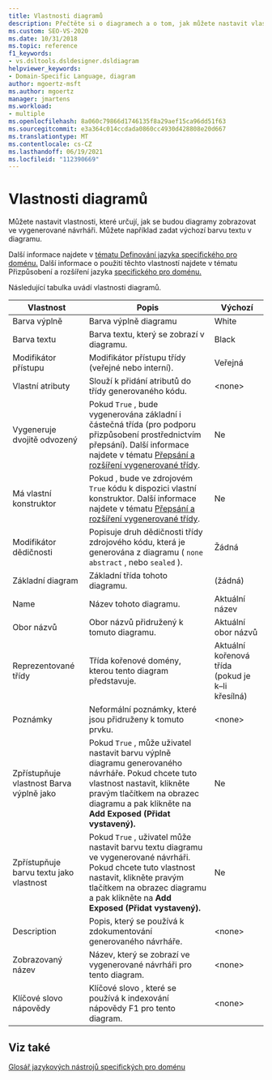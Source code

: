 ```yaml
---
title: Vlastnosti diagramů
description: Přečtěte si o diagramech a o tom, jak můžete nastavit vlastnosti, které určují, jak se budou diagramy zobrazovat ve vygenerované návrháři.
ms.custom: SEO-VS-2020
ms.date: 10/31/2018
ms.topic: reference
f1_keywords:
- vs.dsltools.dsldesigner.dsldiagram
helpviewer_keywords:
- Domain-Specific Language, diagram
author: mgoertz-msft
ms.author: mgoertz
manager: jmartens
ms.workload:
- multiple
ms.openlocfilehash: 8a060c79866d1746135f8a29aef15ca96dd51f63
ms.sourcegitcommit: e3a364c014ccdada0860cc4930d428808e20d667
ms.translationtype: MT
ms.contentlocale: cs-CZ
ms.lasthandoff: 06/19/2021
ms.locfileid: "112390669"
---
```

# <a name="properties-of-diagrams"></a>Vlastnosti diagramů
Můžete nastavit vlastnosti, které určují, jak se budou diagramy zobrazovat ve vygenerované návrháři. Můžete například zadat výchozí barvu textu v diagramu.

 Další informace najdete v [tématu Definování jazyka specifického pro doménu.](../modeling/how-to-define-a-domain-specific-language.md) Další informace o použití těchto vlastností najdete v tématu Přizpůsobení a rozšíření jazyka [specifického pro doménu.](../modeling/customizing-and-extending-a-domain-specific-language.md)

 Následující tabulka uvádí vlastnosti diagramů.

|Vlastnost|Popis|Výchozí|
|-|-|-|
|Barva výplně|Barva výplně diagramu|White|
|Barva textu|Barva textu, který se zobrazí v diagramu.|Black|
|Modifikátor přístupu|Modifikátor přístupu třídy (veřejné nebo interní).|Veřejná|
|Vlastní atributy|Slouží k přidání atributů do třídy generovaného kódu.|\<none>|
|Vygeneruje dvojitě odvozený|Pokud `True` , bude vygenerována základní i částečná třída (pro podporu přizpůsobení prostřednictvím přepsání). Další informace najdete v tématu [Přepsání a rozšíření vygenerované třídy](../modeling/overriding-and-extending-the-generated-classes.md).|Ne|
|Má vlastní konstruktor|Pokud , bude ve zdrojovém `True` kódu k dispozici vlastní konstruktor. Další informace najdete v tématu [Přepsání a rozšíření vygenerované třídy](../modeling/overriding-and-extending-the-generated-classes.md).|Ne|
|Modifikátor dědičnosti|Popisuje druh dědičnosti třídy zdrojového kódu, která je generována z diagramu ( `none` `abstract` , nebo `sealed` ).|Žádná|
|Základní diagram|Základní třída tohoto diagramu.|(žádná)|
|Name|Název tohoto diagramu.|Aktuální název|
|Obor názvů|Obor názvů přidružený k tomuto diagramu.|Aktuální obor názvů|
|Reprezentované třídy|Třída kořenové domény, kterou tento diagram představuje.|Aktuální kořenová třída (pokud je k–li křesílná)|
|Poznámky|Neformální poznámky, které jsou přidruženy k tomuto prvku.|\<none>|
|Zpřístupňuje vlastnost Barva výplně jako|Pokud `True` , může uživatel nastavit barvu výplně diagramu generovaného návrháře. Pokud chcete tuto vlastnost nastavit, klikněte pravým tlačítkem na obrazec diagramu a pak klikněte na **Add Exposed (Přidat vystavený).**|Ne|
|Zpřístupňuje barvu textu jako vlastnost|Pokud `True` , uživatel může nastavit barvu textu diagramu ve vygenerované návrháři. Pokud chcete tuto vlastnost nastavit, klikněte pravým tlačítkem na obrazec diagramu a pak klikněte na **Add Exposed (Přidat vystavený).**|Ne|
|Description|Popis, který se používá k zdokumentování generovaného návrháře.|\<none>|
|Zobrazovaný název|Název, který se zobrazí ve vygenerované návrháři pro tento diagram.|\<none>|
|Klíčové slovo nápovědy|Klíčové slovo , které se používá k indexování nápovědy F1 pro tento diagram.|\<none>|

## <a name="see-also"></a>Viz také

[Glosář jazykových nástrojů specifických pro doménu](/previous-versions/bb126564(v=vs.100))